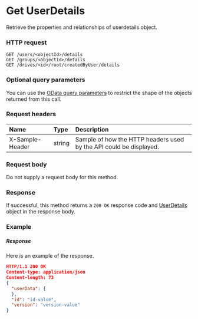 # Get UserDetails

Retrieve the properties and relationships of userdetails object.
### HTTP request
```http
GET /users/<objectId>/details
GET /groups/<objectId>/details
GET /drives/<id>/root/createdByUser/details
```
### Optional query parameters
You can use the [OData query parameters](odata-optional-query-parameters.md) to restrict the shape of the objects returned from this call.
### Request headers
| Name       | Type | Description|
|:-----------|:------|:----------|
| X-Sample-Header  | string  | Sample of how the HTTP headers used by the API could be displayed.|

### Request body
Do not supply a request body for this method.
### Response
If successful, this method returns a `200 OK` response code and [UserDetails](../resources/userdetails.md) object in the response body.
### Example
##### Response
Here is an example of the response.
```json
HTTP/1.1 200 OK
Content-type: application/json
Content-length: 73
{
  "userData": {
  },
  "id": "id-value",
  "version": "version-value"
}
```
<!-- uuid: f7746fd1-166a-415c-bb78-7efc4307f1ab\n2015-10-09 15:14:09 UTC -->